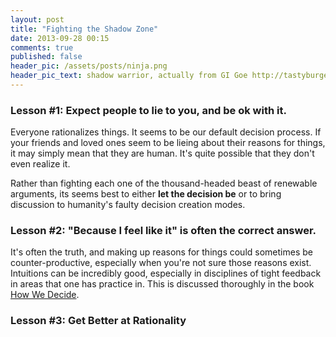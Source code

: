 ```yaml
---
layout: post
title: "Fighting the Shadow Zone"
date: 2013-09-28 00:15
comments: true
published: false
header_pic: /assets/posts/ninja.png
header_pic_text: shadow warrior, actually from GI Goe http://tastyburger.files.wordpress.com/2008/05/hr_gi_joe_storm_shadow.jpg
---
```


### Lesson #1: Expect people to lie to you, and be ok with it.
Everyone rationalizes things.  It seems to be our default decision process.  If your friends and loved ones seem to be lieing about their reasons for things, it may simply mean that they are human.  It's quite possible that they don't even realize it.

Rather than fighting each one of the thousand-headed beast of renewable arguments, its seems best to either **let the decision be** or to bring discussion to humanity's faulty decision creation modes.  

### Lesson #2: "Because I feel like it" is often the correct answer.
It's often the truth, and making up reasons for things could sometimes
be counter-productive, especially when you're not sure those reasons
exist.  Intuitions can be incredibly good, especially in disciplines of
tight feedback in areas that one has practice in.  This is discussed
thoroughly in the book [How We Decide](http://www.amazon.com/How-We-Decide-Jonah-Lehrer/dp/0547247990/ref=sr_1_1?ie=UTF8&qid=1379537330&sr=8-1&keywords=how+to+decide).

### Lesson #3: Get Better at Rationality


